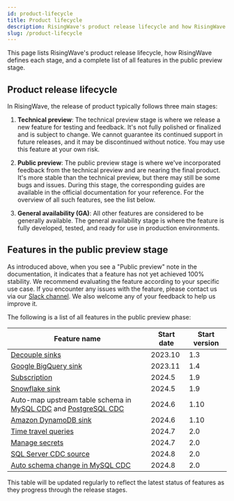 ```yaml
---
id: product-lifecycle
title: Product lifecycle
description: RisingWave's product release lifecycle and how RisingWave defines each stage.
slug: /product-lifecycle
---
```


This page lists RisingWave's product release lifecycle, how RisingWave defines each stage, and a complete list of all features in the public preview stage.

## Product release lifecycle

In RisingWave, the release of product typically follows three main stages:

1. **Technical preview**: The technical preview stage is where we release a new feature for testing and feedback. It's not fully polished or finalized and is subject to change. We cannot guarantee its continued support in future releases, and it may be discontinued without notice. You may use this feature at your own risk.

2. **Public preview**: The public preview stage is where we've incorporated feedback from the technical preview and are nearing the final product. It's more stable than the technical preview, but there may still be some bugs and issues. During this stage, the corresponding guides are available in the official documentation for your reference. For the overview of all such features, see the list below.

3. **General availability (GA)**: All other features are considered to be generally available. The general availability stage is where the feature is fully developed, tested, and ready for use in production environments.

## Features in the public preview stage

As introduced above, when you see a "Public preview" note in the documentation, it indicates that a feature has not yet achieved 100% stability. We recommend evaluating the feature according to your specific use case. If you encounter any issues with the feature, please contact us via our [Slack channel](https://www.risingwave.com/slack). We also welcome any of your feedback to help us improve it.

The following is a list of all features in the public preview phase:

| Feature name            | Start date | Start version |
|---------------------------|------------|---------------|
| [Decouple sinks](/docs/next/data-delivery/#sink-decoupling)    | 2023.10   | 1.3         |
| [Google BigQuery sink](/docs/next/sink-to-bigquery/)           | 2023.11   | 1.4         |
| [Subscription](/docs/next/subscription)                        | 2024.5    | 1.9         |
| [Snowflake sink](/docs/next/sink-to-snowflake/)                | 2024.5    | 1.9         |
| Auto-map upstream table schema in [MySQL CDC](/docs/next/ingest-from-mysql-cdc/#automatically-map-upstream-table-schema) and [PostgreSQL CDC](/docs/next/ingest-from-postgres-cdc/#automatically-map-upstream-table-schema) | 2024.6     | 1.10          |
| [Amazon DynamoDB sink](/docs/next/sink-to-dynamodb/)           | 2024.6    | 1.10        |
| [Time travel queries](/docs/next/time-travel-queries/)         | 2024.7    | 2.0         |
| [Manage secrets](/docs/next/manage-secrets/)                   | 2024.7    | 2.0         |
| [SQL Server CDC source](/docs/next/ingest-from-sqlserver-cdc/) | 2024.8    | 2.0         |
| [Auto schema change in MySQL CDC](/docs/next/ingest-from-mysql-cdc/#automatically-change-schema) | 2024.8     | 2.0           |

This table will be updated regularly to reflect the latest status of features as they progress through the release stages.